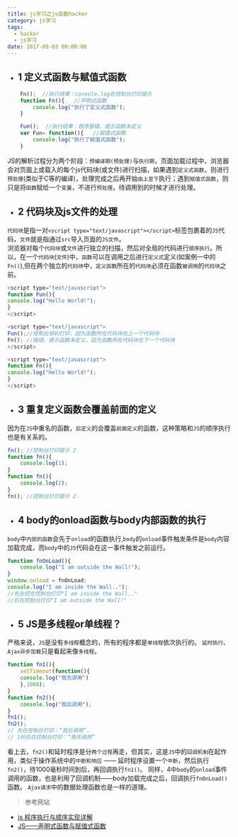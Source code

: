 ```yaml
---
title: js学习之js函数hacker
category: js学习
tags:
  - hacker
  - js学习
date: 2017-05-03 00:00:00
---
```



- ## 1 定义式函数与赋值式函数
```javascript
    Fn();  //执行结果：console.log在控制台打印提示
    function Fn(){   //声明式函数
        console.log("执行了定义式函数");  
    }          

    Fun();  //执行结果：程序报错，提示函数未定义 
    var Fun= function(){   //赋值式函数
        console.log("执行了赋值式函数");  
    }   
```
JS的解析过程分为两个阶段：`预编译期(预处理)`与`执行期`，页面加载过程中，浏览器会对页面上或载入的每个js代码块(或文件)进行扫描，如果遇到`定义式函数`，则进行`预处理`(类似于C等的编译)，处理完成之后再开始`由上至下`执行；遇到`赋值式函数`，则只是将`函数`赋给一个`变量`，不进行`预处理`，待调用到的时候才进行处理。
<!-- more -->
- ## 2 代码块及js文件的处理 
`代码块`是指一对`<script type="text/javascript"></script>`标签包裹着的`JS`代码，`文件`就是指通过`src`导入页面的`JS文件`。  
浏览器对每个`代码块`或`文件`进行独立的扫描，然后对全局的代码进行`顺序执行`。所以，在一个`代码块`(`文件`)中，`函数`可以在调用之后进行`定义式`定义(如案例一中的`Fn()`),但在两个独立的`代码块`中，`定义函数`所在的`代码块`必须在函数`被调用`的`代码块`之前。
```javascript
<script type="text/javascript"> 
function Fun(){ 
console.log("Hello World!"); 
} 
</script>
```
```javascript
<script type="text/javascript"> 
Fun();//控制台顺利打印，因为函数所在代码块在上一个代码块
Fn(); //报错，提示函数未定义，因为函数所在代码块在下一个代码块
</script>
```
```javascript
<script type="text/javascript"> 
function Fn(){ 
console.log("Hello World!"); 
} 
</script>
```

- ## 3 重复定义函数会覆盖前面的定义 
因为在`JS`中重名的函数，`后定义`的会覆盖`前面定义`的函数，这种策略和`JS`的顺序执行也是有关系的。
```javascript
fn(); //控制台打印提示 2
function fn(){ 
    console.log(1); 
} 
function fn(){ 
    console.log(2); 
} 
fn(); //控制台打印提示 2
```

- ## 4 body的onload函数与body内部函数的执行 
`body`中`内部的函数`会先于`onload`的函数执行,`body`的`onload`事件触发条件是`body`内容加载完成，而`body`中的`JS`代码会在这一事件触发之前运行。
```javascript
function fnOnLoad(){ 
    console.log("I am outside the Wall!"); 
} 
window.onload = fnOnLoad;
console.log("I am inside the Wall.."); 
//先在控在控制台打印"I am inside the Wall.." 
//后在控制台打印"I am outside the Wall!" 
```

- ## 5 JS是多线程or单线程？
严格来说，`JS`是没有`多线程`概念的，所有的程序都是`单线程`依次执行的。  `延时执行`、`Ajax异步加载`只是看起来像`多线程`。
```javascript
function fn1(){ 
    setTimeout(function(){ 
    console.log("我先调用") 
    },1000); 
} 
function fn2(){ 
    console.log("我后调用"); 
} 
fn1(); 
fn2(); 
// 先在控制台打印：“我后调用”， 
// 1秒后在控制台打印：“我先调用” 
```
看上去，`fn2()`和延时程序是分`两个过程`再走，但其实，这是`JS`中的`回调机制`在起作用，类似于操作系统中的`中断和响应` —— 延时程序设置一个`中断`，然后执行`fn2()`，待1000毫秒时间到后，再回调执行`fn1()`。 
同样，4中`body`的`onload`事件调用的函数，也是利用了回调机制——body加载完成之后，回调执行`fnOnLoad()`函数。 
`Ajax请求`中的数据处理函数也是一样的道理。 

> 参考网站
- [js 程序执行与顺序实现详解](http://www.jb51.net/article/36755.htm)
- [JS——声明式函数与赋值式函数](http://blog.csdn.net/hao134838/article/details/51778750)